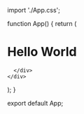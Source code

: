 import './App.css';



function App() {
  return (
      <div className="app">
        <h1>Hello World </h1>
      </div>
        
      </div>
    </div>
  );
}

export default App;

